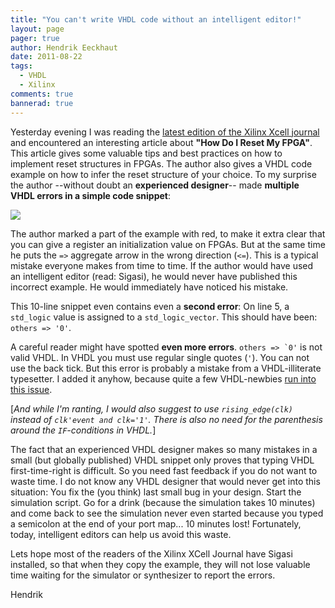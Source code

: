 ```yaml
---
title: "You can't write VHDL code without an intelligent editor!"
layout: page 
pager: true
author: Hendrik Eeckhaut
date: 2011-08-22
tags: 
  - VHDL
  - Xilinx
comments: true
bannerad: true
---
```


Yesterday evening I was reading the [latest edition of the Xilinx Xcell journal](http://issuu.com/xcelljournal/docs/xcell_journal_issue_76?viewMode=magazine&mode=embed) and encountered an interesting article about **"How Do I Reset My FPGA"**. This article gives some valuable tips and best practices on how to implement reset structures in FPGAs. The author also gives a VHDL code example on how to infer the reset structure of your choice.
To my surprise the author --without doubt an **experienced designer**-- made **multiple VHDL errors in a simple code snippet**:

![](/img/opinion/xcell_reset.png)

The author marked a part of the example with red, to make it extra clear that you can give a register an initialization value on FPGAs. But at the same time he puts the `=>` aggregate arrow in the wrong direction (`<=`). This is a typical mistake everyone makes from time to time.
If the author would have used an intelligent editor (read: Sigasi), he would never have published this incorrect example. He would immediately have noticed his mistake.

This 10-line snippet even contains even a **second error**: On line 5, a `std_logic` value is assigned to a `std_logic_vector`. This should have been:  `others => '0'`.

A careful reader might have spotted **even more errors**. ``others => `0'`` is not valid VHDL. In VHDL you must use regular single quotes (`'`). You can not use the back tick. But this error is probably a mistake from a VHDL-illiterate typesetter. I added it anyhow, because quite a few VHDL-newbies [run into this issue](http://stackoverflow.com/questions/6549276/vhdl-errors-in-flipflop-d-code).

\[*And while I'm ranting, I would also suggest to use `rising_edge(clk)` instead of `clk'event and clk='1'`. There is also no need for the parenthesis around the `IF`-conditions in VHDL.*\]

The fact that an experienced VHDL designer makes so many mistakes in a small (but globally published) VHDL snippet only proves that typing VHDL first-time-right is difficult. So you need fast feedback if you do not want to waste time. I do not know any VHDL designer that would never get into this situation: You fix the (you think) last small bug in your design. Start the simulation script. Go for a drink (because the simulation takes 10 minutes) and come back to see the simulation never even started because you typed a semicolon at the end of your port map... 10 minutes lost!  Fortunately, today, intelligent editors can help us avoid this waste.

Lets hope most of the readers of the Xilinx XCell Journal have Sigasi installed, so that when they copy the example, they will not lose valuable time waiting for the simulator or synthesizer to report the errors.

Hendrik